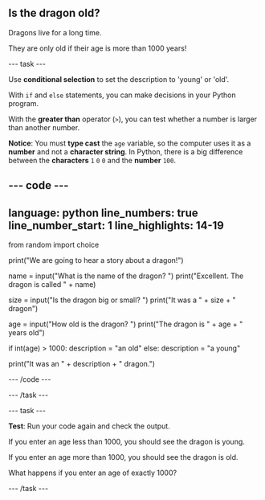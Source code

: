 ## Is the dragon old?

Dragons live for a long time. 

They are only old if their age is more than 1000 years!

--- task ---

Use **conditional selection** to set the description to 'young' or 'old'. 

With `if` and `else` statements, you can make decisions in your Python program. 

With the **greater than** operator (`>`), you can test whether a number is larger than another number.

**Notice**: You must **type cast** the `age` variable, so the computer uses it as a **number** and not a **character string**. In Python, there is a big difference between the **characters** `1` `0` `0` and the **number** `100`.

--- code ---
---
language: python
line_numbers: true
line_number_start: 1
line_highlights: 14-19
---
from random import choice

print("We are going to hear a story about a dragon!")

name = input("What is the name of the dragon? ")
print("Excellent. The dragon is called " + name)

size = input("Is the dragon big or small? ")
print("It was a " + size + " dragon")

age = input("How old is the dragon? ")
print("The dragon is " + age + " years old")

if int(age) > 1000:
    description = "an old"
else:
    description = "a young"

print("It was an " + description + " dragon.")

--- /code ---

--- /task ---

--- task ---

**Test**: Run your code again and check the output.

If you enter an age less than 1000, you should see the dragon is young.

If you enter an age more than 1000, you should see the dragon is old.

What happens if you enter an age of exactly 1000?

--- /task ---

